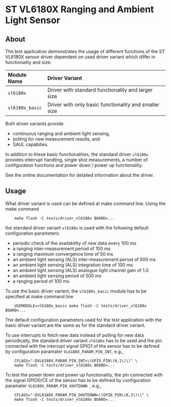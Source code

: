 # ST VL6180X Ranging and Ambient Light Sensor

## About

The test application demonstrates the usage of different functions of the
ST VL6180X sensor driver dependent on used driver variant which differ in
functionality and size:

Module Name     | Driver Variant
:---------------|:-------------------------------------------
`vl6180x`       | Driver with standard functionality and larger size
`vl6180x_basic` | Driver with only basic functionality and smaller size

Both driver variants provide

- continuous ranging and ambient light sensing,
- polling for new measurement results, and
- SAUL capabilies.

In addition to these basic functionalities, the standard driver `vl6180x`
provides interrupt handling, single shot measurements, a number of
configuration functions and power down / power up functionality.

See the online documentation for detailed information about the driver.

## Usage

What driver variant is used can be defined at make command line. Using the
make command
```
    make flash -C tests/driver_vl6180x BOARD=...
```
the standard driver variant `vl6180x` is used with the following default
configuration parameters:

- periodic check of the availability of new data every 100 ms
- a ranging inter-measurement period of 100 ms
- a ranging maximum convergence time of 50 ms
- an ambient light sensing (ALS) inter-measurement period of 500 ms
- an ambient light sensing (ALS) integration time of 100 ms
- an ambient light sensing (ALS) analogue light channel gain of 1.0
- an ambient light sensing period of 500 ms
- a ranging period of 100 ms.

To use the basic driver variant, the `vl6180x_basic` module has
to be specified at make command line
```
    USEMODULE=vl6180x_basic make flash -C tests/driver_vl6180x BOARD=...
```
The default configuration parameters used for the test application with the
basic driver variant are the same as for the standard driver variant.

To use interrupts to fetch new data instead of polling for new data
periodically, the standard driver variant `vl6180x` has to be used and the
pin connected with the interrupt signal GPIO1 of the sensor has to be
defined by configuration paramater `VL6180X_PARAM_PIN_INT`, e.g.,
```
    CFLAGS="-DVL6180X_PARAM_PIN_INT=\(GPIO_PIN\(0,1\)\)" \
    make flash -C tests/driver_vl6180x BOARD=...
```
To test the power down and power up functionality, the pin connected with
the signal GPIO0/CE of the sensor has to be defined by configuration
paramater `VL6180X_PARAM_PIN_SHUTDOWN
`, e.g.,
```
    CFLAGS="-DVL6180X_PARAM_PIN_SHUTDOWN=\(GPIO_PIN\(0,2\)\)" \
    make flash -C tests/driver_vl6180x BOARD=...
```
